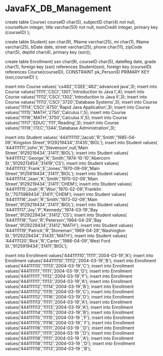 # JavaFX_DB_Management

create table Course(
  courseID char(5),
  subjectID char(4) not null, 
  courseNum integer,
  title varchar(50) not null,
  numCredit integer,
  primary key (courseID) );
  
create table Student(
 ssn char(9),
 fName varchar(25),
 mi char(1),
 lName varchar(25),
 bDate date,
 street varchar(25),
 phone char(11),
 zipCode char(5),
 deptId char(4),
primary key (ssn));

create table Enrollment(
 ssn char(9),
 courseID char(5),
 dateReg date, 
 grade char(1),
 foreign key (ssn) references Student(ssn),
 foreign key (courseID) references Course(courseID),
 CONSTRAINT pk_PersonID PRIMARY KEY (ssn,courseID) );
 
insert into Course values( 'cs482','CSEE','482','advanced java',3);
insert into Course values('11111','CSCI','1301','Introduction to Java I',4);
insert into Course values('11112','CSCI','1302','Introduction to Java II',3);
insert into Course values('11113','CSCI','3720','Database Systems',3);
insert into Course values('11114','CSCI','4750','Rapid Java Application',3);
insert into Course values('11115','MATH','2750','Calculus I',5);
insert into Course values('11116','MATH','3750','Calculus II',5);
insert into Course values('11117','EDUC','1111','Reading',3);
insert into Course values('11118','ITEC','1344','Database Administration',3);


insert into Student values( '444111110','Jacob','R','Smith','1985-04-09','Kingston Street','9129219434','31435','BIOL');
insert into Student values( '444111111','John','K','Stevenson',null,'Main Street','9129219434','31411','BIOL');
insert into Student values( '444111112','George','K','Smith','1974-10-10','Abercorn St.','9129213454','31419','CS');
insert into Student values( '444111113','Frank','E','Jones','1970-09-09','Main Street','9125919434','31411','BIOL');
insert into Student values( '444111114','Jean','K','Smith','1970-02-09','Main Street','9129219434','31411','CHEM');
insert into Student values( '444111115','Josh','R','Woo','1970-02-09','Franklin St.','7075989434','31411','CHEM');
insert into Student values( '444111116','Josh','R','Smith','1973-02-09','Main Street','9129219434','31411','BIOL');
insert into Student values( '444111117','Joy','P','Kennedy','1974-03-19','Bay Street','9129229434','31412','CS');
insert into Student values( '444111118','Toni','R','Peterson','1964-04-29','Bay Street','9129229434','31412','MATH');
insert into Student values( '444111119','Patrick','R','Stoneman','1969-04-29','Washington St.','9129229434','31435','MATH');
insert into Student values( '444111120','Rick','R','Carter','1986-04-09','West Ford St.','9125919434','31411','BIOL');

insert into Enrollment values('444111110','11111','2004-03-19','A');
insert into Enrollment values('444111110','11112','2004-03-19','B');
insert into Enrollment values('444111110','11113','2004-03-19','C');
insert into Enrollment values('444111111','11111','2004-03-19','D');
insert into Enrollment values('444111111','11112','2004-03-19','F');
insert into Enrollment values('444111111','11113','2004-03-19','A');
insert into Enrollment values('444111112','11114','2004-03-19','B');
insert into Enrollment values('444111112','11115','2004-03-19','C');
insert into Enrollment values('444111112','11116','2004-03-19','D');
insert into Enrollment values('444111113','11111','2004-03-19','A');
insert into Enrollment values('444111113','11113','2004-03-19','A');
insert into Enrollment values('444111114','11115','2004-03-19','B');
insert into Enrollment values('444111115','11115','2004-03-19 ','F');
insert into Enrollment values('444111115','11116','2004-03-19',' F');
insert into Enrollment values('444111116','11111','2004-03-19 ','D');
insert into Enrollment values('444111117','11111','2004-03-19 ','D');
insert into Enrollment values('444111118','11111','2004-03-19 ','A');
insert into Enrollment values('444111118','11112','2004-03-19 ','D');
insert into Enrollment values('444111118','11113','2004-03-19 ','B');
